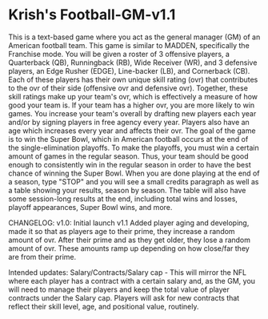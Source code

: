 # Krish's Football-GM-v1.1 
This is a text-based game where you act as the general manager (GM) of an American football team. This game is similar to MADDEN, specifically the Franchise mode. 
You will be given a roster of 3 offensive players, a Quarterback (QB), Runningback (RB), Wide Receiver (WR), and 3 defensive players, an Edge Rusher (EDGE), Line-backer (LB), and Cornerback (CB). 
Each of these players has their own unique skill rating (ovr) that contributes to the ovr of their side (offensive ovr and defensive ovr). Together, these skill ratings make up your team's ovr, which is effectively a measure of how good your team is. If your team has a higher ovr, you are more likely to win games. You increase your team's overall by drafting new players each year and/or by signing players in free agency every year. Players also have an age which increases every year and affects their ovr. 
The goal of the game is to win the Super Bowl, which in American football occurs at the end of the single-elimination playoffs. To make the playoffs, you must win a certain amount of games in the regular season. Thus, your team should be good enough to consistently win in the regular season in order to have the best chance of winning the Super Bowl. 
When you are done playing at the end of a season, type "STOP" and you will see a small credits paragraph as well as a table showing your results, season by season. The table will also have some session-long results at the end, including total wins and losses, playoff appearances, Super Bowl wins, and more.

CHANGELOG:
v1.0: Initial launch
v1.1 Added player aging and developing, made it so that as players age to their prime, they increase a random amount of ovr. After their prime and as they get older, they lose a random amount of ovr. These amounts ramp up depending on how close/far they are from their prime. 


Intended updates:
Salary/Contracts/Salary cap - This will mirror the NFL where each player has a contract with a certain salary and, as the GM, you will need to manage their players and keep the total value of player contracts under the Salary cap. Players will ask for new contracts that reflect their skill level, age, and positional value, routinely.
